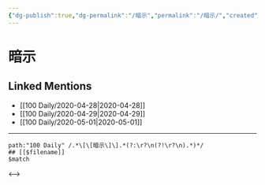 ```yaml
---
{"dg-publish":true,"dg-permalink":"/暗示","permalink":"/暗示/","created":"2023-04-03T20:08:49.927+08:00","updated":"2023-04-03T20:08:50.235+08:00"}
---
```


# 暗示

## Linked Mentions
- [[100 Daily/2020-04-28\|2020-04-28]]
- [[100 Daily/2020-04-29\|2020-04-29]]
- [[100 Daily/2020-05-01\|2020-05-01]]


---

```expander
path:"100 Daily" /.*\[\[暗示\]\].*(?:\r?\n(?!\r?\n).*)*/
## [[$filename]]
$match
```

<-->